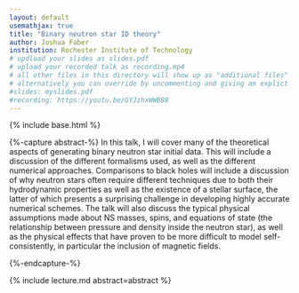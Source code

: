 ```yaml
---
layout: default
usemathjax: true
title: "Binary neutron star ID theory"
author: Joshua Faber
institution: Rochester Institute of Technology
# updload your slides as slides.pdf
# upload your recorded talk as recording.mp4
# all other files in this directory will show up as "additional files"
# alternatively you can override by uncommenting and giving an explict URL:
#slides: myslides.pdf
#recording: https://youtu.be/GYJzhxWWBB8
---
```

{% include base.html %}

{%-capture abstract-%}
In this talk, I will cover many of the theoretical aspects of generating
binary neutron star initial data.  This will include a discussion of the
different formalisms used, as well as the different numerical
approaches. Comparisons to black holes will include a discussion of why
neutron stars often require different techniques due to both their
hydrodynamic properties as well as the existence of a stellar surface,
the latter of which presents a surprising challenge in developing
highly accurate numerical schemes.  The talk will also discuss the
typical physical assumptions made about NS masses, spins, and equations
of state (the relationship between pressure and density inside the
neutron star), as well as the physical effects that have proven to be
more difficult to model self-consistently, in particular the inclusion
of magnetic fields.

{%-endcapture-%}

<div class="col-xs-12" markdown="1">
{% include lecture.md abstract=abstract %}


<!--[Edit on GitHub](https://github.com/EinsteinToolkit/et2021uiuc/edit/master/{{page.path}})-->
</div>
